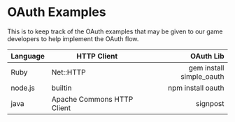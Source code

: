 OAuth Examples
==============

This is to keep track of the OAuth examples that may be given to our game developers to help implement the OAuth flow.


| Language | HTTP Client | OAuth Lib                |
| -------- | ----------- | ---------:               |
| Ruby     | Net::HTTP   | gem install simple_oauth |
| node.js  | builtin     | npm install oauth        |
| java     | Apache Commons HTTP Client | signpost  |
